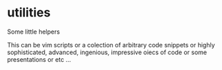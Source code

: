 utilities
=========

Some little helpers

This can be vim scripts or a colection of arbitrary code snippets or 
highly sophisticated, advanced, ingenious, impressive oiecs of code or
some presentations or etc ...
